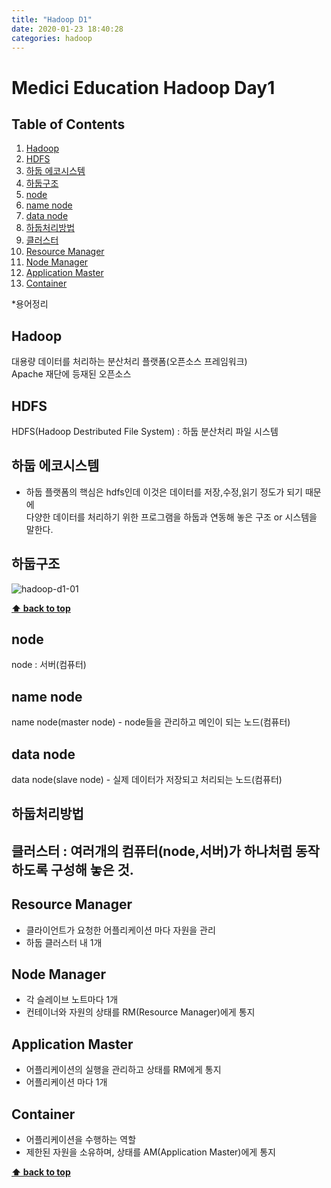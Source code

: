 ```yaml
---
title: "Hadoop D1"
date: 2020-01-23 18:40:28
categories: hadoop
---
```


# Medici Education Hadoop Day1

## Table of Contents
  1. [Hadoop](#hadoop)
  2. [HDFS](#hdfs)
  3. [하둡 에코시스템](#하둡-에코시스템)
  4. [하둡구조](#하둡구조)
  5. [node](#node)
  6. [name node](#name-node)
  7. [data node](#data-node)
  8. [하둡처리방법](#하둡처리방법)
  9. [클러스터](#클러스터)
  10. [Resource Manager](#resource-manager)
  11. [Node Manager](#node-manager)
  12. [Application Master](#application-master)
  13. [Container](#container)

*용어정리

## Hadoop
대용량 데이터를 처리하는 분산처리 플랫폼(오픈소스 프레임워크)  
Apache 재단에 등재된 오픈소스  

## HDFS
HDFS(Hadoop Destributed File System) : 하둡 분산처리 파일 시스템  

## 하둡 에코시스템
- 하둡 플랫폼의 핵심은 hdfs인데 이것은 데이터를 저장,수정,읽기 정도가 되기 때문에  
  다양한 데이터를 처리하기 위한 프로그램을 하둡과 연동해 놓은 구조 or 시스템을 말한다.  

## 하둡구조

![hadoop-d1-01](https://user-images.githubusercontent.com/50984551/72972736-56ce1780-3e0f-11ea-8544-e2e770dd8a4f.png)

**[⬆ back to top](#table-of-contents)**

## node  
node : 서버(컴퓨터)  

## name node  
name node(master node) - node들을 관리하고 메인이 되는 노드(컴퓨터)  

## data node
data node(slave node) - 실제 데이터가 저장되고 처리되는 노드(컴퓨터)

## 하둡처리방법

## 클러스터 : 여러개의 컴퓨터(node,서버)가 하나처럼 동작하도록 구성해 놓은 것.

## Resource Manager
- 클라이언트가 요청한 어플리케이션 마다 자원을 관리
- 하둡 클러스터 내 1개

## Node Manager
- 각 슬레이브 노트마다 1개
- 컨테이너와 자원의 상태를 RM(Resource Manager)에게 통지

## Application Master
- 어플리케이션의 실행을 관리하고 상태를 RM에게 통지
- 어플리케이션 마다 1개

## Container
- 어플리케이션을 수행하는 역할
- 제한된 자원을 소유하며, 상태를 AM(Application Master)에게 통지

**[⬆ back to top](#table-of-contents)**



